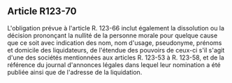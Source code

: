 Article R123-70
----
L'obligation prévue à l'article R. 123-66 inclut également la dissolution ou la
décision prononçant la nullité de la personne morale pour quelque cause que ce
soit avec indication des nom, nom d'usage, pseudonyme, prénoms et domicile des
liquidateurs, de l'étendue des pouvoirs de ceux-ci s'il s'agit d'une des
sociétés mentionnées aux articles R. 123-53 à R. 123-58, et de la référence du
journal d'annonces légales dans lequel leur nomination a été publiée ainsi que
de l'adresse de la liquidation.
